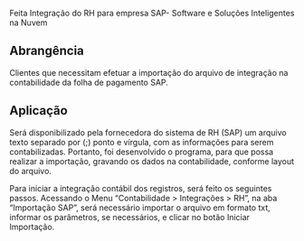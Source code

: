
Feita Integração do RH para empresa SAP- Software e Soluções Inteligentes na Nuvem

## Abrangência

Clientes que necessitam efetuar a importação do arquivo de integração na contabilidade da folha de pagamento SAP.

## Aplicação

Será disponibilizado pela fornecedora do sistema de RH (SAP) um arquivo texto separado por (;) ponto e vírgula, com as informações para serem contabilizadas. 
Portanto, foi desenvolvido o programa, para que possa realizar a importação, gravando os dados na contabilidade, conforme layout do arquivo.

Para iniciar a integração contábil dos registros, será feito os seguintes passos.
Acessando o Menu “Contabilidade > Integrações > RH”, na aba “Importação SAP”, será necessário importar o arquivo em formato txt, informar os parâmetros, se necessários, e clicar no botão
Iniciar Importação.



